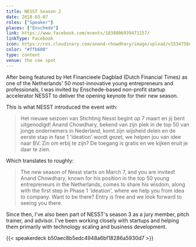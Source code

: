 ```yaml
---
title: NESST Season 2
date: 2018-03-07
roles: ["Speaker"]
places: ["Enschede"]
link: https://www.facebook.com/events/1838806939471157/
linkType: Facebook
icon: https://res.cloudinary.com/anand-chowdhary/image/upload/v1534756835/icons/nesst.png
color: "#ffb600"
type: content
venue: the cee spot
---
```


After being featured by Het Financieele Dagblad (Dutch Financial Times) as one of the Netherlands' 50 most-innovative young entrepreneurs and professionals, I was invited by Enschede-based non-profit startup accelerator NESST to deliver the opening keynote for their new season.

<!--more-->

This is what NESST introduced the event with:

> Het nieuwe seizoen van Stichting Nesst begint op 7 maart en jij bent uitgenodigd! Anand Chowdhary, bekend van zijn plek in de top 50 van jonge ondernemers in Nederland, komt zijn wijsheid delen en de eerste stap in fase 1 'ideation' wordt gezet, we helpen jou van idee naar BV. Zin om erbij te zijn? De toegang is gratis en we kijken eruit je daar te zien.

Which translates to roughly:

> The new season of Nesst starts on March 7, and you are invited! Anand Chowdhary, known for his position in the top 50 young entrepreneurs in the Netherlands, comes to share his wisdom, along with the first step in Phase 1 'ideation', where we help you from idea to company. Want to be there? Entry is free and we look forward to seeing you there.

Since then, I've also been part of NESST's season 3 as a jury member, pitch trainer, and advisor. I've been working closely with startups and helping them primarily with technology scaling and business development.

{{< speakerdeck b50aec8b5edc4948a6bf18286a5930d7 >}}